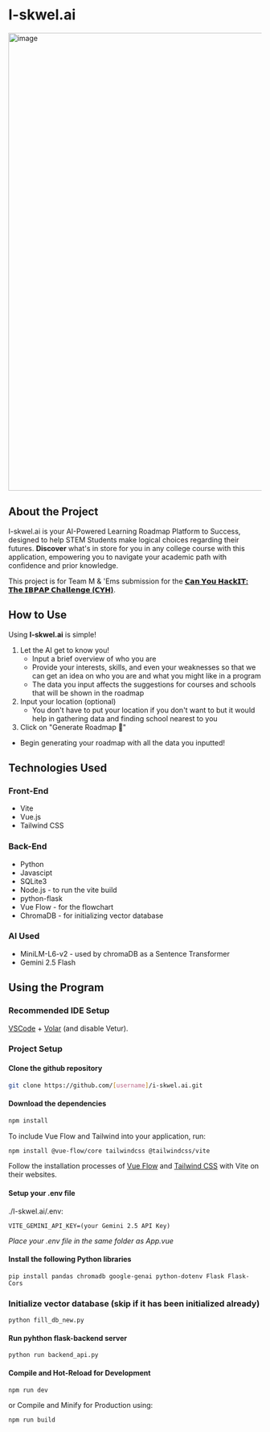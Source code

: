 # I-skwel.ai

<img width="1134" height="909" alt="image" src="https://github.com/user-attachments/assets/b69336d7-32d8-4d34-a7a9-e50b5e5f5810" />

## About the Project

I-skwel.ai is your AI-Powered Learning Roadmap Platform to Success, designed to help STEM Students make logical choices regarding their futures. **Discover** what's in store for you in any college course with this application, empowering you to navigate your academic path with confidence and prior knowledge.

This project is for Team M & 'Ems submission for the [**𝗖𝗮𝗻 𝗬𝗼𝘂 𝗛𝗮𝗰𝗸𝗜𝗧: 𝗧𝗵𝗲 𝗜𝗕𝗣𝗔𝗣 𝗖𝗵𝗮𝗹𝗹𝗲𝗻𝗴𝗲 (𝗖𝗬𝗛)**](https://www.facebook.com/share/p/1FrqsGx4sg/).

## How to Use

Using **I-skwel.ai** is simple!
1. Let the AI get to know you!
   - Input a brief overview of who you are
   - Provide your interests, skills, and even your weaknesses so that we can get an idea on who you are and what you might like in a program
   - The data you input affects the suggestions for courses and schools that will be shown in the roadmap
2. Input your location (optional)
   - You don't have to put your location if you don't want to but it would help in gathering data and finding school nearest to you
3. Click on "Generate Roadmap 🚀"
  - Begin generating your roadmap with all the data you inputted!

## Technologies Used

### Front-End
- Vite
- Vue.js
- Tailwind CSS

### Back-End
  - Python
  - Javascipt
  - SQLite3
  - Node.js - to run the vite build
  - python-flask
  - Vue Flow - for the flowchart
  - ChromaDB - for initializing vector database
 
### AI Used
  - MiniLM-L6-v2 - used by chromaDB as a Sentence Transformer 
  - Gemini 2.5 Flash
 
## Using the Program

### Recommended IDE Setup

[VSCode](https://code.visualstudio.com/) + [Volar](https://marketplace.visualstudio.com/items?itemName=Vue.volar) (and disable Vetur).

### Project Setup

#### Clone the github repository
```sh
git clone https://github.com/[username]/i-skwel.ai.git
```

#### Download the dependencies

```sh
npm install
```

To include Vue Flow and Tailwind into your application, run:
```sh
npm install @vue-flow/core tailwindcss @tailwindcss/vite
```

Follow the installation processes of [Vue Flow](https://vueflow.dev/guide/getting-started.html) and [Tailwind CSS](https://tailwindcss.com/docs/installation/using-vite) with Vite on their websites.

#### Setup your .env file
./I-skwel.ai/.env:
```
VITE_GEMINI_API_KEY=(your Gemini 2.5 API Key)
```
*Place your .env file in the same folder as App.vue*

#### Install the following Python libraries
```
pip install pandas chromadb google-genai python-dotenv Flask Flask-Cors
```
### Initialize vector database (skip if it has been initialized already)
```
python fill_db_new.py
```

#### Run pyhthon flask-backend server
```
python run backend_api.py
```

#### Compile and Hot-Reload for Development

```sh
npm run dev
```

or Compile and Minify for Production using:

```sh
npm run build
```
